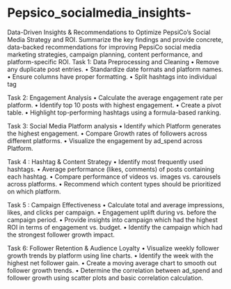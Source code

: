 # Pepsico_socialmedia_insights-
Data-Driven Insights &amp; Recommendations to Optimize PepsiCo’s Social Media Strategy and ROI.
Summarize the key findings and provide concrete, data-backed recommendations for improving PepsiCo social media marketing strategies, campaign planning, content performance, and platform-specific ROI.
Task 1: Data Preprocessing and Cleaning
•	Remove any duplicate post entries. 
•	Standardize date formats and platform names. 
•	Ensure columns have proper formatting. 
•	Split hashtags into individual tag 

Task 2: Engagement Analysis
•	Calculate the average engagement rate per platform.
•	Identify top 10 posts with highest engagement. 
•	Create a pivot table. 
•	Highlight top-performing hashtags using a formula-based ranking.

Task 3: Social Media Platform analysis
•	Identify which Platform generates the highest engagement. 
•	Compare Growth rates of followers across different platforms. 
•	Visualize the engagement by ad_spend across Platform. 

Task 4 : Hashtag & Content Strategy
•	Identify most frequently used hashtags. 
•	Average performance (likes, comments) of posts containing each hashtag. 
•	Compare performance of videos vs. images vs. carousels across platforms. 
•	Recommend which content types should be prioritized on which platform. 

Task 5 : Campaign Effectiveness
•	Calculate total and average impressions, likes, and clicks per campaign. 
•	Engagement uplift during vs. before the campaign period. 
•	Provide insights into campaign which had the highest ROI in terms of engagement vs. budget. 
•	Identify the campaign which had the strongest follower growth impact. 

Task 6: Follower Retention & Audience Loyalty
•	Visualize weekly follower growth trends by platform using line charts. 
•	Identify the week with the highest net follower gain. 
•	Create a moving average chart to smooth out follower growth trends. 
•	Determine the correlation between ad_spend and follower growth using scatter plots and basic correlation calculation. 
